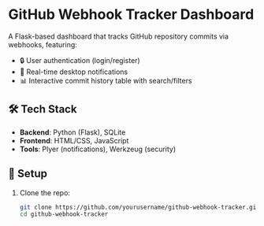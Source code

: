 # GitHub Webhook Tracker Dashboard


A Flask-based dashboard that tracks GitHub repository commits via webhooks, featuring:
- 🔒 User authentication (login/register)
- 🔔 Real-time desktop notifications
- 📊 Interactive commit history table with search/filters

## 🛠️ Tech Stack
- **Backend**: Python (Flask), SQLite
- **Frontend**: HTML/CSS, JavaScript
- **Tools**: Plyer (notifications), Werkzeug (security)

## 🚀 Setup
1. Clone the repo:
   ```bash
   git clone https://github.com/yourusername/github-webhook-tracker.git
   cd github-webhook-tracker
